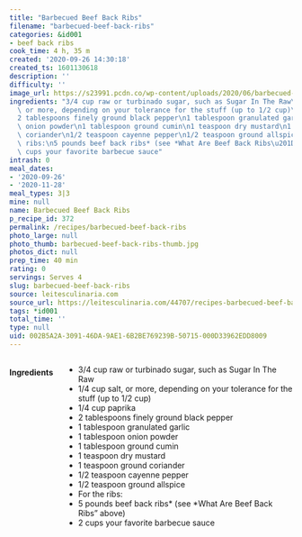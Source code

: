 ```yaml
---
title: "Barbecued Beef Back Ribs"
filename: "barbecued-beef-back-ribs"
categories: &id001
- beef back ribs
cook_time: 4 h, 35 m
created: '2020-09-26 14:30:18'
created_ts: 1601130618
description: ''
difficulty: ''
image_url: https://s23991.pcdn.co/wp-content/uploads/2020/06/barbecued-beef-back-ribs.jpg
ingredients: "3/4 cup raw or turbinado sugar, such as Sugar In The Raw\n1/4 cup salt,\
  \ or more, depending on your tolerance for the stuff (up to 1/2 cup)\n1/4 cup paprika\n\
  2 tablespoons finely ground black pepper\n1 tablespoon granulated garlic\n1 tablespoon\
  \ onion powder\n1 tablespoon ground cumin\n1 teaspoon dry mustard\n1 teaspoon ground\
  \ coriander\n1/2 teaspoon cayenne pepper\n1/2 teaspoon ground allspice\nFor the\
  \ ribs:\n5 pounds beef back ribs* (see *What Are Beef Back Ribs\u201D above)\n2\
  \ cups your favorite barbecue sauce"
intrash: 0
meal_dates:
- '2020-09-26'
- '2020-11-28'
meal_types: 3|3
mine: null
name: Barbecued Beef Back Ribs
p_recipe_id: 372
permalink: /recipes/barbecued-beef-back-ribs
photo_large: null
photo_thumb: barbecued-beef-back-ribs-thumb.jpg
photos_dict: null
prep_time: 40 min
rating: 0
servings: Serves 4
slug: barbecued-beef-back-ribs
source: leitesculinaria.com
source_url: https://leitesculinaria.com/44707/recipes-barbecued-beef-back-ribs.html
tags: *id001
total_time: ''
type: null
uid: 002B5A2A-3091-46DA-9AE1-6B2BE769239B-50715-000D33962EDD8009
---
```

<div class="large-8 medium-7 columns" id="writeup">	</div><!-- #writeup -->
</div><!-- #row-one -->
<div class="row" id="row-two">	<div class="medium-4 small-5 columns" id="ingredients"><h4>Ingredients</h4><div class="box box-ingredients content"><ul>
<li>3/4 cup raw or turbinado sugar, such as Sugar In The Raw</li>
<li>1/4 cup salt, or more, depending on your tolerance for the stuff (up to 1/2 cup)</li>
<li>1/4 cup paprika</li>
<li>2 tablespoons finely ground black pepper</li>
<li>1 tablespoon granulated garlic</li>
<li>1 tablespoon onion powder</li>
<li>1 tablespoon ground cumin</li>
<li>1 teaspoon dry mustard</li>
<li>1 teaspoon ground coriander</li>
<li>1/2 teaspoon cayenne pepper</li>
<li>1/2 teaspoon ground allspice</li>
<li>For the ribs:</li>
<li>5 pounds beef back ribs* (see *What Are Beef Back Ribs” above)</li>
<li>2 cups your favorite barbecue sauce</li>
</ul>
</div>	</div>	<div class="medium-6 small-7 columns" id="directions">	</div>